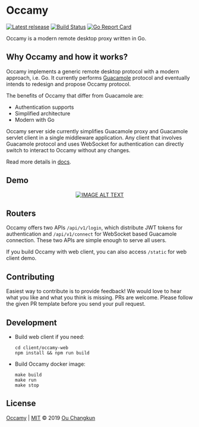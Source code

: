 # Occamy

[![Latest relsease](https://img.shields.io/github/v/tag/changkun/occamy?label=latest)](https://github.com/changkun/occamy/releases)
[![Build Status](https://github.com/changkun/occamy/workflows/Builds/badge.svg)](https://github.com/changkun/occamy/actions)
[![Go Report Card](https://goreportcard.com/badge/github.com/changkun/occamy)](https://goreportcard.com/report/github.com/changkun/occamy)

Occamy is a modern remote desktop proxy written in Go.

## Why Occamy and how it works?

Occamy implements a generic remote desktop protocol with a modern approach, i.e. Go. 
It currently performs [Guacamole](https://guacamole.apache.org/) protocol and eventually 
intends to redesign and propose Occamy protocol.

The benefits of Occamy that differ from Guacamole are:

- Authentication supports
- Simplified architecture
- Modern with Go

Occamy server side currently simplifies Guacamole proxy and Guacamole servlet client 
in a single middleware application. Any client that involves Guacamole protocol and 
uses WebSocket for authentication can directly switch to interact to Occamy 
without any changes.

Read more details in [docs](./docs/README.md).

## Demo

<div align="center">
  <a href="https://youtu.be/e24WHo4Kpx8"><img src="https://img.youtube.com/vi/e24WHo4Kpx8/0.jpg" alt="IMAGE ALT TEXT"></a>
</div>

## Routers

Occamy offers two APIs `/api/v1/login`, 
which distribute JWT tokens for authentication and `/api/v1/connect` 
for WebSocket based Guacamole connection. 
These two APIs are simple enough to serve all users.

If you build Occamy with web client, you can also access `/static` for web client demo.

## Contributing

Easiest way to contribute is to provide feedback! We would love to hear what you like and what you think is missing. PRs are welcome. Please follow the given PR template before you send your pull request.

## Development

- Build web client if you need:

    ```
    cd client/occamy-web
    npm install && npm run build
    ```

- Build Occamy docker image:

    ```
    make build
    make run
    make stop
    ```

## License

[Occamy](https://github.com/changkun/occamy) | [MIT](./LICENSE) &copy; 2019 [Ou Changkun](https://changkun.de)